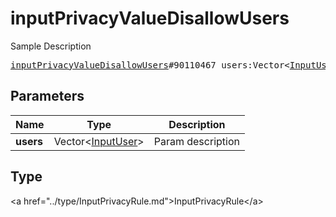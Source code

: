 # inputPrivacyValueDisallowUsers

Sample Description

<pre>
<a href="../constructor/inputPrivacyValueDisallowUsers.md">inputPrivacyValueDisallowUsers</a>#90110467 users:Vector&lt;<a href="../type/InputUser.md">InputUser</a>&gt; = <a href="../type/InputPrivacyRule.md">InputPrivacyRule</a>;
</pre>

## Parameters

| Name | Type | Description |
|------|:----:|-------------|
| **users** | Vector&lt;<a href="../type/InputUser.md">InputUser</a>&gt; | Param description |

## Type

&lt;a href=&#34;../type/InputPrivacyRule.md&#34;&gt;InputPrivacyRule&lt;/a&gt;
